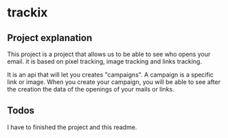 # trackix

## Project explanation

This project is a project that allows us to be able to see who opens your email. it is based on pixel tracking, image tracking and links tracking.

It is an api that will let you creates "campaigns". A campaign is a specific link or image.
When you create your campaign, you will be able to see after the creation the data of the openings of your mails or links.

## Todos

I have to finished the project and this readme.
